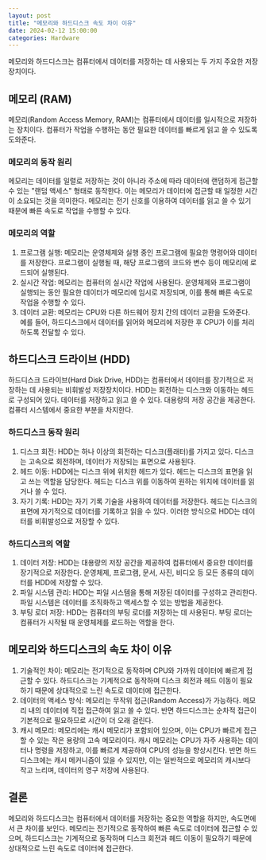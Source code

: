 ```yaml
---
layout: post
title: "메모리와 하드디스크 속도 차이 이유"
date: 2024-02-12 15:00:00
categories: Hardware
---
```


메모리와 하드디스크는 컴퓨터에서 데이터를 저장하는 데 사용되는 두 가지 주요한 저장장치이다.

## 메모리 (RAM)

메모리(Random Access Memory, RAM)는 컴퓨터에서 데이터를 일시적으로 저장하는 장치이다. 컴퓨터가 작업을 수행하는 동안 필요한 데이터를 빠르게 읽고 쓸 수 있도록 도와준다.

### 메모리의 동작 원리

메모리는 데이터를 일렬로 저장하는 것이 아니라 주소에 따라 데이터에 랜덤하게 접근할 수 있는 "랜덤 액세스" 형태로 동작한다. 이는 메모리가 데이터에 접근할 때 일정한 시간이 소요되는 것을 의미한다. 메모리는 전기 신호를 이용하여 데이터를 읽고 쓸 수 있기 때문에 빠른 속도로 작업을 수행할 수 있다.

### 메모리의 역할

1. 프로그램 실행: 메모리는 운영체제와 실행 중인 프로그램에 필요한 명령어와 데이터를 저장한다. 프로그램이 실행될 때, 해당 프로그램의 코드와 변수 등이 메모리에 로드되어 실행된다.
2. 실시간 작업: 메모리는 컴퓨터의 실시간 작업에 사용된다. 운영체제와 프로그램이 실행되는 동안 필요한 데이터가 메모리에 임시로 저장되며, 이를 통해 빠른 속도로 작업을 수행할 수 있다.
3. 데이터 교환: 메모리는 CPU와 다른 하드웨어 장치 간의 데이터 교환을 도와준다. 예를 들어, 하드디스크에서 데이터를 읽어와 메모리에 저장한 후 CPU가 이를 처리하도록 전달할 수 있다.

## 하드디스크 드라이브 (HDD)

하드디스크 드라이브(Hard Disk Drive, HDD)는 컴퓨터에서 데이터를 장기적으로 저장하는 데 사용되는 비휘발성 저장장치이다. HDD는 회전하는 디스크와 이동하는 헤드로 구성되어 있다. 데이터를 저장하고 읽고 쓸 수 있다. 대용량의 저장 공간을 제공한다. 컴퓨터 시스템에서 중요한 부분을 차지한다.

### 하드디스크 동작 원리

1. 디스크 회전: HDD는 하나 이상의 회전하는 디스크(플래터)를 가지고 있다. 디스크는 고속으로 회전하며, 데이터가 저장되는 표면으로 사용된다.
2. 헤드 이동: HDD에는 디스크 위에 위치한 헤드가 있다. 헤드는 디스크의 표면을 읽고 쓰는 역할을 담당한다. 헤드는 디스크 위를 이동하여 원하는 위치에 데이터를 읽거나 쓸 수 있다.
3. 자기 기록: HDD는 자기 기록 기술을 사용하여 데이터를 저장한다. 헤드는 디스크의 표면에 자기적으로 데이터를 기록하고 읽을 수 있다. 이러한 방식으로 HDD는 데이터를 비휘발성으로 저장할 수 있다.

### 하드디스크의 역할

1. 데이터 저장: HDD는 대용량의 저장 공간을 제공하여 컴퓨터에서 중요한 데이터를 장기적으로 저장한다. 운영체제, 프로그램, 문서, 사진, 비디오 등 모든 종류의 데이터를 HDD에 저장할 수 있다.
2. 파일 시스템 관리: HDD는 파일 시스템을 통해 저장된 데이터를 구성하고 관리한다. 파일 시스템은 데이터를 조직화하고 액세스할 수 있는 방법을 제공한다.
3. 부팅 로더 저장: HDD는 컴퓨터의 부팅 로더를 저장하는 데 사용된다. 부팅 로더는 컴퓨터가 시작될 때 운영체제를 로드하는 역할을 한다.

## 메모리와 하드디스크의 속도 차이 이유

1. 기술적인 차이: 메모리는 전기적으로 동작하며 CPU와 가까워 데이터에 빠르게 접근할 수 있다. 하드디스크는 기계적으로 동작하며 디스크 회전과 헤드 이동이 필요하기 때문에 상대적으로 느린 속도로 데이터에 접근한다.
2. 데이터의 액세스 방식: 메모리는 무작위 접근(Random Access)가 가능하다. 메모리 내의 데이터에 직접 접근하여 읽고 쓸 수 있다. 반면 하드디스크는 순차적 접근이 기본적으로 필요하므로 시간이 더 오래 걸린다.
3. 캐시 메모리: 메모리에는 캐시 메모리가 포함되어 있으며, 이는 CPU가 빠르게 접근할 수 있는 작은 용량의 고속 메모리이다. 캐시 메모리는 CPU가 자주 사용하는 데이터나 명령을 저장하고, 이를 빠르게 제공하여 CPU의 성능을 향상시킨다. 반면 하드 디스크에는 캐시 메커니즘이 있을 수 있지만, 이는 일반적으로 메모리의 캐시보다 작고 느리며, 데이터의 영구 저장에 사용된다.

## 결론

메모리와 하드디스크는 컴퓨터에서 데이터를 저장하는 중요한 역할을 하지만, 속도면에서 큰 차이를 보인다. 메모리는 전기적으로 동작하여 빠른 속도로 데이터에 접근할 수 있으며, 하드디스크는 기계적으로 동작하며 디스크 회전과 헤드 이동이 필요하기 때문에 상대적으로 느린 속도로 데이터에 접근한다.
